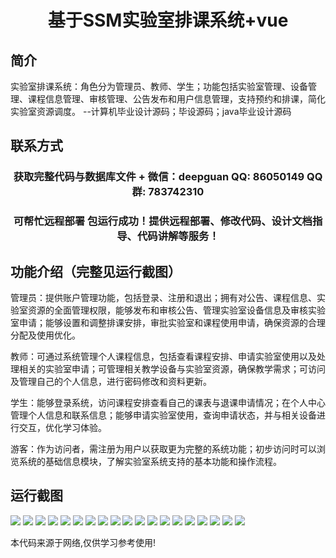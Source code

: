 <p><h1 align="center">基于SSM实验室排课系统+vue</h1></p>

## 简介
实验室排课系统：角色分为管理员、教师、学生；功能包括实验室管理、设备管理、课程信息管理、审核管理、公告发布和用户信息管理，支持预约和排课，简化实验室资源调度。    --计算机毕业设计源码；毕设源码；java毕业设计源码


## 联系方式
<p><h3 align="center">获取完整代码与数据库文件 + 微信：deepguan QQ: 86050149 QQ群: 783742310</h3></p>
<p><h3 align="center">可帮忙远程部署 包运行成功！提供远程部署、修改代码、设计文档指导、代码讲解等服务！</h3></p>

## 功能介绍（完整见运行截图）
管理员：提供账户管理功能，包括登录、注册和退出；拥有对公告、课程信息、实验室资源的全面管理权限，能够发布和审核公告、管理实验室设备信息及审核实验室申请；能够设置和调整排课安排，审批实验室和课程使用申请，确保资源的合理分配及使用优化。

教师：可通过系统管理个人课程信息，包括查看课程安排、申请实验室使用以及处理相关的实验室申请；可管理相关教学设备与实验室资源，确保教学需求；可访问及管理自己的个人信息，进行密码修改和资料更新。

学生：能够登录系统，访问课程安排查看自己的课表与退课申请情况；在个人中心管理个人信息和联系信息；能够申请实验室使用，查询申请状态，并与相关设备进行交互，优化学习体验。

游客：作为访问者，需注册为用户以获取更为完整的系统功能；初步访问时可以浏览系统的基础信息模块，了解实验室系统支持的基本功能和操作流程。


## 运行截图
![](https://bs-1329754181.cos.ap-shanghai.myqcloud.com/ssm/SchedulingSystem/img/001.jpg)
![](https://bs-1329754181.cos.ap-shanghai.myqcloud.com/ssm/SchedulingSystem/img/002.jpg)
![](https://bs-1329754181.cos.ap-shanghai.myqcloud.com/ssm/SchedulingSystem/img/003.jpg)
![](https://bs-1329754181.cos.ap-shanghai.myqcloud.com/ssm/SchedulingSystem/img/004.jpg)
![](https://bs-1329754181.cos.ap-shanghai.myqcloud.com/ssm/SchedulingSystem/img/005.jpg)
![](https://bs-1329754181.cos.ap-shanghai.myqcloud.com/ssm/SchedulingSystem/img/006.jpg)
![](https://bs-1329754181.cos.ap-shanghai.myqcloud.com/ssm/SchedulingSystem/img/007.jpg)
![](https://bs-1329754181.cos.ap-shanghai.myqcloud.com/ssm/SchedulingSystem/img/008.jpg)
![](https://bs-1329754181.cos.ap-shanghai.myqcloud.com/ssm/SchedulingSystem/img/009.jpg)
![](https://bs-1329754181.cos.ap-shanghai.myqcloud.com/ssm/SchedulingSystem/img/010.jpg)
![](https://bs-1329754181.cos.ap-shanghai.myqcloud.com/ssm/SchedulingSystem/img/011.jpg)
![](https://bs-1329754181.cos.ap-shanghai.myqcloud.com/ssm/SchedulingSystem/img/012.jpg)
![](https://bs-1329754181.cos.ap-shanghai.myqcloud.com/ssm/SchedulingSystem/img/013.jpg)
![](https://bs-1329754181.cos.ap-shanghai.myqcloud.com/ssm/SchedulingSystem/img/014.jpg)
![](https://bs-1329754181.cos.ap-shanghai.myqcloud.com/ssm/SchedulingSystem/img/015.jpg)
![](https://bs-1329754181.cos.ap-shanghai.myqcloud.com/ssm/SchedulingSystem/img/016.jpg)
![](https://bs-1329754181.cos.ap-shanghai.myqcloud.com/ssm/SchedulingSystem/img/017.jpg)
![](https://bs-1329754181.cos.ap-shanghai.myqcloud.com/ssm/SchedulingSystem/img/018.jpg)
![](https://bs-1329754181.cos.ap-shanghai.myqcloud.com/ssm/SchedulingSystem/img/019.jpg)

<p>本代码来源于网络,仅供学习参考使用!</p>
